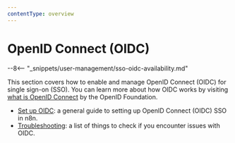 ```yaml
---
contentType: overview
---
```


# OpenID Connect (OIDC)

--8<-- "_snippets/user-management/sso-oidc-availability.md"

<!-- vale from-microsoft.Contractions = NO -->
This section covers how to enable and manage OpenID Connect (OIDC) for single sign-on (SSO). You can learn more about how OIDC works by visiting [what is OpenID Connect](https://openid.net/developers/how-connect-works/) by the OpenID Foundation.
<!-- vale from-microsoft.Contractions = NO -->

* [Set up OIDC](/user-management/oidc/setup.md): a general guide to setting up OpenID Connect (OIDC) SSO in n8n.
* [Troubleshooting](/user-management/oidc/troubleshooting.md): a list of things to check if you encounter issues with OIDC.


